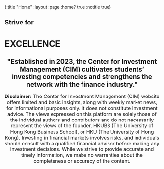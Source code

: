 {:title "Home"
 :layout :page
 :home? true
 :notitle true}

<div class="hku">

## Strive for
# EXCELLENCE

</div>

<h2 style="text-align: center;">
    "Established in 2023, the Center for Investment Management (CIM) cultivates students’ investing competencies and strengthens the network with the finance industry."
</h2>

<x-accordion summary="DISCLAIMER" summary-style="text-align: center;font-weight: bold;margin-bottom: -8px">

<p style="text-align: center;font-size: 16px;line-height: 1.2;margin-top: 10px">
    <b>Disclaimer:</b> The Center for Investment Management (CIM) website offers limited and basic insights, along with weekly market news, for informational purposes only. It does not constitute investment advice. The views expressed on this platform are solely those of the individual authors and contributors and do not necessarily represent the views of the founder, HKUBS (The University of Hong Kong Business School), or HKU (The University of Hong Kong). Investing in financial markets involves risks, and individuals should consult with a qualified financial advisor before making any investment decisions. While we strive to provide accurate and timely information, we make no warranties about the completeness or accuracy of the content.
</p>

</x-accordion>
